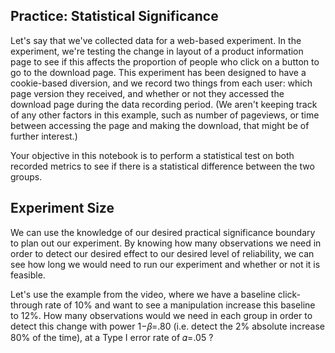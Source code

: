## Practice: Statistical Significance
Let's say that we've collected data for a web-based experiment. In the experiment, we're testing the change in layout of a product information page to see if this affects the proportion of people who click on a button to go to the download page. This experiment has been designed to have a cookie-based diversion, and we record two things from each user: which page version they received, and whether or not they accessed the download page during the data recording period. (We aren't keeping track of any other factors in this example, such as number of pageviews, or time between accessing the page and making the download, that might be of further interest.)

Your objective in this notebook is to perform a statistical test on both recorded metrics to see if there is a statistical difference between the two groups.
## Experiment Size
We can use the knowledge of our desired practical significance boundary to plan out our experiment. By knowing how many observations we need in order to detect our desired effect to our desired level of reliability, we can see how long we would need to run our experiment and whether or not it is feasible.

Let's use the example from the video, where we have a baseline click-through rate of 10% and want to see a manipulation increase this baseline to 12%. How many observations would we need in each group in order to detect this change with power  1−𝛽=.80  (i.e. detect the 2% absolute increase 80% of the time), at a Type I error rate of  𝛼=.05 ?
